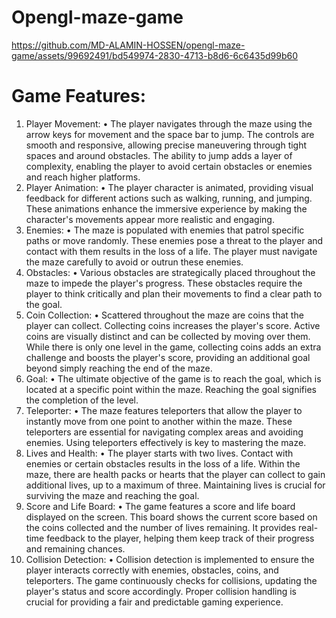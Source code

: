 # Opengl-maze-game


https://github.com/MD-ALAMIN-HOSSEN/opengl-maze-game/assets/99692491/bd549974-2830-4713-b8d6-6c6435d99b60



# Game Features:
1.	Player Movement:
    •	The player navigates through the maze using the arrow keys for movement and the space bar to jump. The controls are smooth and responsive, allowing precise maneuvering through tight spaces and around obstacles. The ability to jump adds a layer of complexity, enabling the player to avoid certain obstacles or enemies and reach higher platforms.
2.	Player Animation:
    •	The player character is animated, providing visual feedback for different actions such as walking, running, and jumping. These animations enhance the immersive experience by making the character's movements appear more realistic and engaging.
3.	Enemies:
    •	The maze is populated with enemies that patrol specific paths or move randomly. These enemies pose a threat to the player and contact with them results in the loss of a life. The player must navigate the maze carefully to avoid or outrun these enemies.
4.	Obstacles:
    •	Various obstacles are strategically placed throughout the maze to impede the player's progress. These obstacles require the player to think critically and plan their movements to find a clear path to the goal.
5.	Coin Collection:
    •	Scattered throughout the maze are coins that the player can collect. Collecting coins increases the player's score. Active coins are visually distinct and can be collected by moving over them. While there is only one level in the game, collecting coins adds an extra challenge and boosts the player's score, providing an additional goal beyond simply reaching the end of the maze.
6.	Goal:
    •	The ultimate objective of the game is to reach the goal, which is located at a specific point within the maze. Reaching the goal signifies the completion of the level.
7.	Teleporter:
    •	The maze features teleporters that allow the player to instantly move from one point to another within the maze. These teleporters are essential for navigating complex areas and avoiding enemies. Using teleporters effectively is key to mastering the maze.
8.	Lives and Health:
    •	The player starts with two lives. Contact with enemies or certain obstacles results in the loss of a life. Within the maze, there are health packs or hearts that the player can collect to gain additional lives, up to a maximum of three. Maintaining lives is crucial for surviving the maze and reaching the goal.
9.	Score and Life Board:
    •	The game features a score and life board displayed on the screen. This board shows the current score based on the coins collected and the number of lives remaining. It provides real-time feedback to the player, helping them keep track of their progress and remaining chances.
10.	Collision Detection:
    •	Collision detection is implemented to ensure the player interacts correctly with enemies, obstacles, coins, and teleporters. The game continuously checks for collisions, updating the player's status and score accordingly. Proper collision handling is crucial for providing a fair and predictable gaming experience.


